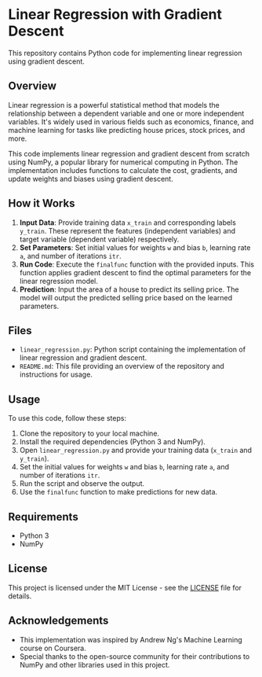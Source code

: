 # Linear Regression with Gradient Descent

This repository contains Python code for implementing linear regression using gradient descent.

## Overview

Linear regression is a powerful statistical method that models the relationship between a dependent variable and one or more independent variables. It's widely used in various fields such as economics, finance, and machine learning for tasks like predicting house prices, stock prices, and more.

This code implements linear regression and gradient descent from scratch using NumPy, a popular library for numerical computing in Python. The implementation includes functions to calculate the cost, gradients, and update weights and biases using gradient descent.

## How it Works

1. **Input Data**: Provide training data `x_train` and corresponding labels `y_train`. These represent the features (independent variables) and target variable (dependent variable) respectively.
2. **Set Parameters**: Set initial values for weights `w` and bias `b`, learning rate `a`, and number of iterations `itr`.
3. **Run Code**: Execute the `finalfunc` function with the provided inputs. This function applies gradient descent to find the optimal parameters for the linear regression model.
4. **Prediction**: Input the area of a house to predict its selling price. The model will output the predicted selling price based on the learned parameters.

## Files

- `linear_regression.py`: Python script containing the implementation of linear regression and gradient descent.
- `README.md`: This file providing an overview of the repository and instructions for usage.

## Usage

To use this code, follow these steps:

1. Clone the repository to your local machine.
2. Install the required dependencies (Python 3 and NumPy).
3. Open `linear_regression.py` and provide your training data (`x_train` and `y_train`).
4. Set the initial values for weights `w` and bias `b`, learning rate `a`, and number of iterations `itr`.
5. Run the script and observe the output.
6. Use the `finalfunc` function to make predictions for new data.

## Requirements

- Python 3
- NumPy

## License

This project is licensed under the MIT License - see the [LICENSE](LICENSE) file for details.

## Acknowledgements

- This implementation was inspired by Andrew Ng's Machine Learning course on Coursera.
- Special thanks to the open-source community for their contributions to NumPy and other libraries used in this project.
